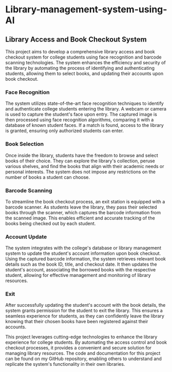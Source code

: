 # Library-management-system-using-AI
## Library Access and Book Checkout System

This project aims to develop a comprehensive library access and book checkout system for college students using face recognition and barcode scanning technologies. The system enhances the efficiency and security of the library by automating the process of identifying and authenticating students, allowing them to select books, and updating their accounts upon book checkout.

### Face Recognition
The system utilizes state-of-the-art face recognition techniques to identify and authenticate college students entering the library. A webcam or camera is used to capture the student's face upon entry. The captured image is then processed using face recognition algorithms, comparing it with a database of known student faces. If a match is found, access to the library is granted, ensuring only authorized students can enter.

### Book Selection
Once inside the library, students have the freedom to browse and select books of their choice. They can explore the library's collection, peruse various shelves, and find the books that align with their academic needs or personal interests. The system does not impose any restrictions on the number of books a student can choose.

### Barcode Scanning
To streamline the book checkout process, an exit station is equipped with a barcode scanner. As students leave the library, they pass their selected books through the scanner, which captures the barcode information from the scanned image. This enables efficient and accurate tracking of the books being checked out by each student.

### Account Update
The system integrates with the college's database or library management system to update the student's account information upon book checkout. Using the captured barcode information, the system retrieves relevant book details such as the book ID, title, and checkout date. It then updates the student's account, associating the borrowed books with the respective student, allowing for effective management and monitoring of library resources.

### Exit
After successfully updating the student's account with the book details, the system grants permission for the student to exit the library. This ensures a seamless experience for students, as they can confidently leave the library knowing that their chosen books have been registered against their accounts.

This project leverages cutting-edge technologies to enhance the library experience for college students. By automating the access control and book checkout processes, it provides a convenient and secure solution for managing library resources. The code and documentation for this project can be found on my GitHub repository, enabling others to understand and replicate the system's functionality in their own libraries.

